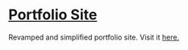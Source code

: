 # [Portfolio Site](https://jackytea.com/)

Revamped and simplified portfolio site. Visit it [here.](https://jackytea.com/)
